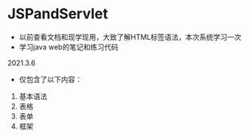 # JSPandServlet
- 以前查看文档和现学现用，大致了解HTML标签语法，本次系统学习一次
- 学习java web的笔记和练习代码

2021.3.6
- 仅包含了以下内容：
1. 基本语法
2. 表格
3. 表单
4. 框架
